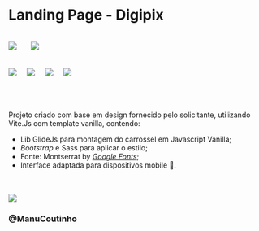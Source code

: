 # Landing Page - Digipix
<br/>

<div>
<img src="https://img.shields.io/github/license/ManuCoutinho/manucoutinho.github.io.svg"style="margin-right: 24px"/>
<img src="https://img.shields.io/website-up-down-green-red/http/monip.org.svg"/>
</div>

<br/>
<div style="margin: 16px 0px"> 
<img src="https://img.shields.io/badge/HTML5-E34F26?style=for-the-badge&logo=html5&logoColor=white" style="margin-right: 16px"/> 
<img src="https://img.shields.io/badge/CSS3-1572B6?style=for-the-badge&logo=css3&logoColor=white" style="margin-right: 16px"/> 
<img src="https://img.shields.io/badge/Bootstrap-563D7C?style=for-the-badge&logo=bootstrap&logoColor=white" style="margin-right: 16px"/>
<img src="https://img.shields.io/badge/JavaScript-F7DF1E?style=for-the-badge&logo=javascript&logoColor=black" />
</div>
<br/>
<br/>


Projeto criado com base em design fornecido pelo solicitante, utilizando Vite.Js com template vanilla, contendo:
* Lib GlideJs para montagem do carrossel em Javascript Vanilla;
* _Bootstrap_ e Sass para aplicar o estilo;
* Fonte: Montserrat by <a href="https://fonts.google.com/">_Google Fonts_</a>;
* Interface adaptada para dispositivos mobile 📱.
<br/>
<br/>
<div>
<img src="http://ForTheBadge.com/images/badges/built-with-love.svg"/>
</div>

### @ManuCoutinho